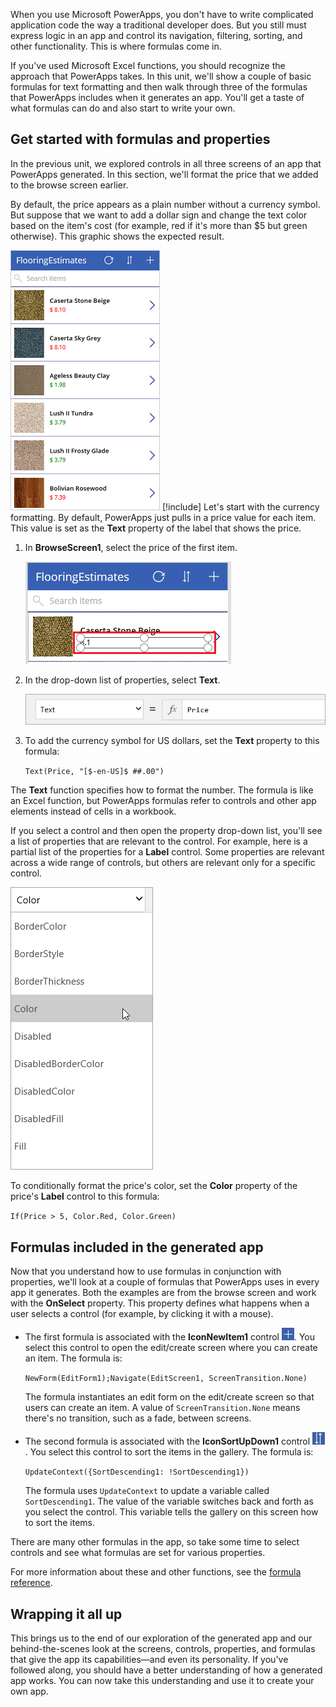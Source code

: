 When you use Microsoft PowerApps, you don't have to write complicated application code the way a traditional developer does. But you still must express logic in an app and control its navigation, filtering, sorting, and other functionality. This is where formulas come in.

If you've used Microsoft Excel functions, you should recognize the approach that PowerApps takes. In this unit, we'll show a couple of basic formulas for text formatting and then walk through three of the formulas that PowerApps includes when it generates an app. You'll get a taste of what formulas can do and also start to write your own.

## Get started with formulas and properties
In the previous unit, we explored controls in all three screens of an app that PowerApps generated. In this section, we'll format the price that we added to the browse screen earlier.

By default, the price appears as a plain number without a currency symbol. But suppose that we want to add a dollar sign and change the text color based on the item's cost (for example, red if it's more than $5 but green otherwise). This graphic shows the expected result.

![Text formatting for color and currency](../media/conditional-format.png)
 [!include[](./../../../includes/free-trial-note2.md)] 
Let's start with the currency formatting. By default, PowerApps just pulls in a price value for each item. This value is set as the **Text** property of the label that shows the price.


1. In **BrowseScreen1**, select the price of the first item.

    ![Select price](../media/select-price.png)

1. In the drop-down list of properties, select **Text**.

    ![Price formatting](../media/powerapps-formulas1.png)

1. To add the currency symbol for US dollars, set the **Text** property to this formula:

    `Text(Price, "[$-en-US]$ ##.00")`

The **Text** function specifies how to format the number. The formula is like an Excel function, but PowerApps formulas refer to controls and other app elements instead of cells in a workbook.

If you select a control and then open the property drop-down list, you'll see a list of properties that are relevant to the control. For example, here is a partial list of the properties for a **Label** control. Some properties are relevant across a wide range of controls, but others are relevant only for a specific control.

![Setting properties](../media/powerapps-formulas4.png)

To conditionally format the price's color, set the **Color** property of the price's **Label** control to this formula:

`If(Price > 5, Color.Red, Color.Green)`

## Formulas included in the generated app
Now that you understand how to use formulas in conjunction with properties, we'll look at a couple of formulas that PowerApps uses in every app it generates. Both the examples are from the browse screen and work with the **OnSelect** property. This property defines what happens when a user selects a control (for example, by clicking it with a mouse).

* The first formula is associated with the **IconNewItem1** control ![New item icon](../media/powerapps-icon-add-item.png). You select this control to open the edit/create screen where you can create an item. The formula is:

    `NewForm(EditForm1);Navigate(EditScreen1, ScreenTransition.None)`

    The formula instantiates an edit form on the edit/create screen so that users can create an item. A value of `ScreenTransition.None` means there's no transition, such as a fade, between screens.

* The second formula is associated with the **IconSortUpDown1** control ![Sort gallery icon](../media/powerapps-icon-sort.png). You select this control to sort the items in the gallery. The formula is:

    `UpdateContext({SortDescending1: !SortDescending1})`

    The formula uses `UpdateContext` to update a variable called `SortDescending1`. The value of the variable switches back and forth as you select the control. This variable tells the gallery on this screen how to sort the items.

There are many other formulas in the app, so take some time to select controls and see what formulas are set for various properties.

For more information about these and other functions, see the [formula reference](https://docs.microsoft.com/powerapps/maker/canvas-apps/formula-reference).

## Wrapping it all up
This brings us to the end of our exploration of the generated app and our behind-the-scenes look at the screens, controls, properties, and formulas that give the app its capabilities—and even its personality. If you've followed along, you should have a better understanding of how a generated app works. You can now take this understanding and use it to create your own app.